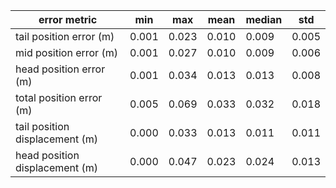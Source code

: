 | error metric                   |    min |    max |   mean |   median |    std |
|--------------------------------|--------|--------|--------|----------|--------|
| tail position error (m)        |  0.001 |  0.023 |  0.010 |    0.009 |  0.005 |
| mid position error (m)         |  0.001 |  0.027 |  0.010 |    0.009 |  0.006 |
| head position error (m)        |  0.001 |  0.034 |  0.013 |    0.013 |  0.008 |
| total position error (m)       |  0.005 |  0.069 |  0.033 |    0.032 |  0.018 |
| tail position displacement (m) |  0.000 |  0.033 |  0.013 |    0.011 |  0.011 |
| head position displacement (m) |  0.000 |  0.047 |  0.023 |    0.024 |  0.013 |
